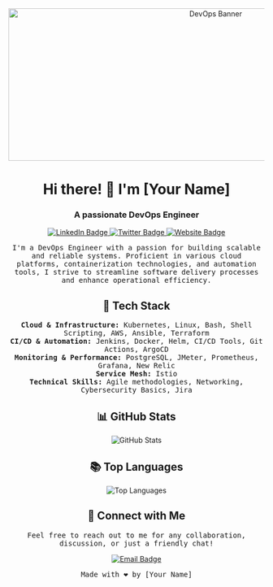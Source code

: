 <!-- Banner -->
<div align="center">
  <img src="https://img.freepik.com/free-photo/beautiful-office-space-cartoon-style\_23-2151043303.jpg" alt="DevOps Banner" width="800" height="300" />
</div>

<!-- Header -->
<h1 align="center">Hi there! 👋 I'm [Your Name]</h1>
<h3 align="center">A passionate DevOps Engineer</h3>

<!-- Badges -->
<p align="center">
  <a href="https://www.linkedin.com/in/yourlinkedinprofile">
    <img src="https://img.shields.io/badge/-LinkedIn-blue?style=flat-square&logo=Linkedin&logoColor=white" alt="LinkedIn Badge" />
  </a>
  <a href="https://twitter.com/yourtwitterhandle">
    <img src="https://img.shields.io/badge/-Twitter-1ca0f1?style=flat-square&labelColor=1ca0f1&logo=twitter&logoColor=white" alt="Twitter Badge" />
  </a>
  <a href="https://www.yourwebsite.com">
    <img src="https://img.shields.io/badge/-Website-success?style=flat-square&logo=Google-Chrome&logoColor=white" alt="Website Badge" />
  </a>
</p>

<!-- About Me -->
<p align="center">
  <samp>
    I'm a DevOps Engineer with a passion for building scalable and reliable systems. Proficient in various cloud platforms, containerization technologies, and automation tools, I strive to streamline software delivery processes and enhance operational efficiency.
  </samp>
</p>

<!-- Tech Stack -->
<h2 align="center">🚀 Tech Stack</h2>
<p align="center">
  <samp>
    <b>Cloud & Infrastructure:</b> Kubernetes, Linux, Bash, Shell Scripting, AWS, Ansible, Terraform<br>
    <b>CI/CD & Automation:</b> Jenkins, Docker, Helm, CI/CD Tools, Git Actions, ArgoCD<br>
    <b>Monitoring & Performance:</b> PostgreSQL, JMeter, Prometheus, Grafana, New Relic<br>
    <b>Service Mesh:</b> Istio<br>
    <b>Technical Skills:</b> Agile methodologies, Networking, Cybersecurity Basics, Jira
  </samp>
</p>

<!-- GitHub Stats -->
<h2 align="center">📊 GitHub Stats</h2>
<p align="center">
  <img src="https://github-readme-stats.vercel.app/api?username=rachakondadharmendra&show_icons=true&theme=radical" alt="GitHub Stats" />
</p>

<!-- Top Languages -->
<h2 align="center">📚 Top Languages</h2>
<p align="center">
  <img src="https://github-readme-stats.vercel.app/api/top-langs/?username=yourgithubusername&layout=compact&theme=radical" alt="Top Languages" />
</p>

<!-- Contact Me -->
<h2 align="center">💬 Connect with Me</h2>
<p align="center">
  <samp>
    Feel free to reach out to me for any collaboration, discussion, or just a friendly chat!
  </samp>
</p>
<p align="center">
  <a href="rachakondadharmendra@gmail.com">
    <img src="https://img.shields.io/badge/-Email-D14836?style=flat-square&logo=Gmail&logoColor=white" alt="Email Badge" />
  </a>
</p>

<!-- Footer -->
<p align="center">
  <samp>
    Made with ❤️ by [Your Name]
  </samp>
</p>








<!--
**rachakondadharmendra/rachakondadharmendra** is a ✨ _special_ ✨ repository because its `README.md` (this file) appears on your GitHub profile.

Here are some ideas to get you started:

- 🔭 I’m currently working on ...
- 🌱 I’m currently learning ...
- 👯 I’m looking to collaborate on ...
- 🤔 I’m looking for help with ...
- 💬 Ask me about ...
- 📫 How to reach me: ...
- 😄 Pronouns: ...
- ⚡ Fun fact: ...
-->
